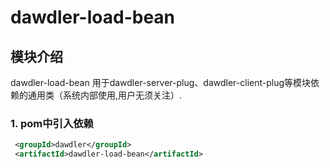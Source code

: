 # dawdler-load-bean

## 模块介绍

dawdler-load-bean  用于dawdler-server-plug、dawdler-client-plug等模块依赖的通用类（系统内部使用,用户无须关注）.

### 1. pom中引入依赖

```xml
 <groupId>dawdler</groupId>
 <artifactId>dawdler-load-bean</artifactId>
```

